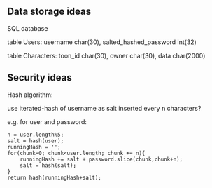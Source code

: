 ## Data storage ideas

SQL database

table Users:
	username char(30),
	salted_hashed_password int(32)
	
table Characters:
	toon_id char(30),
	owner char(30),
	data char(2000)
	

## Security ideas

Hash algorithm:

use iterated-hash of username as salt inserted every n characters?

e.g. for user and password:

	n = user.length%5;
	salt = hash(user);
	runningHash = '';
	for(chunk=0; chunk<user.length; chunk += n){
		runningHash += salt + password.slice(chunk,chunk+n);
		salt = hash(salt);
	}
	return hash(runningHash+salt);